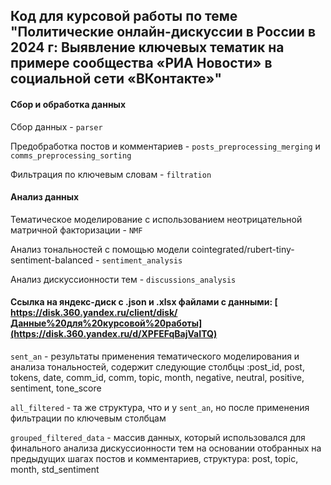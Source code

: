 ## Код для курсовой работы по теме "Политические онлайн-дискуссии в России в 2024 г: Выявление ключевых тематик на примере сообщества «РИА Новости» в социальной сети «ВКонтакте»"

#### Сбор и обработка данных

Сбор данных - `parser`

Предобработка постов и комментариев - `posts_preprocessing_merging` и `comms_preprocessing_sorting`

Фильтрация по ключевым словам - `filtration`

#### Анализ данных

Тематическое моделирование с использованием неотрицательной матричной факторизации - `NMF`

Анализ тональностей с помощью модели cointegrated/rubert-tiny-sentiment-balanced - `sentiment_analysis`

Анализ дискуссионности тем - `discussions_analysis`

#### Ссылка на яндекс-диск с .json и .xlsx файлами с данными: [ https://disk.360.yandex.ru/client/disk/Данные%20для%20курсовой%20работы](https://disk.360.yandex.ru/d/XPFEFqBajVaITQ)

`sent_an` -  результаты применения тематического моделирования и анализа тональностей, содержит следующие столбцы :post_id, post, tokens, date, comm_id, comm, topic, month, negative, neutral, positive, sentiment, tone_score

`all_filtered` - та же структура, что и у `sent_an`, но после применения фильтрации по ключевым столбцам

`grouped_filtered_data` - массив данных, который использовался для финального анализа дискуссионности тем на основании отобранных на предыдущих шагах постов и комментариев, структура: post, topic, month, std_sentiment
